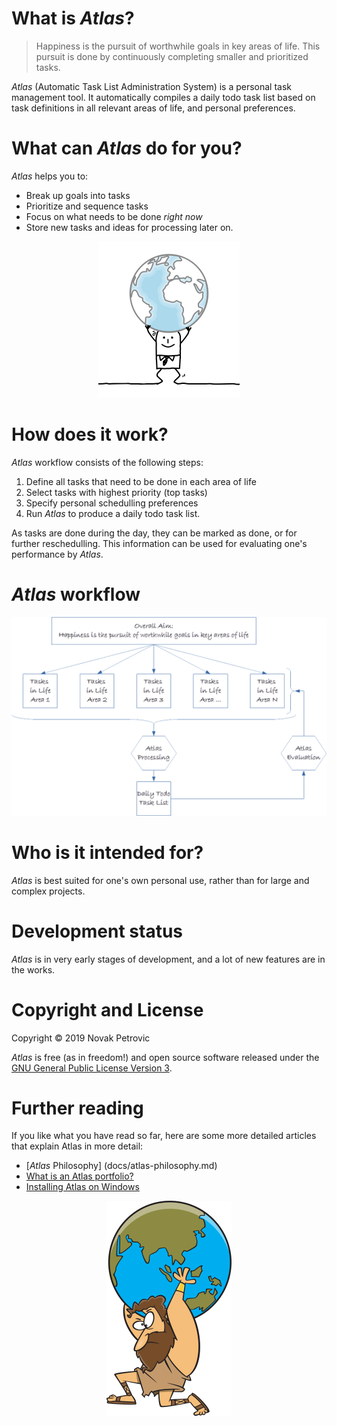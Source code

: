 # What is _Atlas_?

> Happiness is the pursuit of worthwhile goals in key areas of life.
> This pursuit is done by continuously completing smaller and prioritized tasks.

_Atlas_ (Automatic Task List Administration System) is a personal task management tool. It automatically compiles a daily todo task list based on task definitions in all relevant areas of life, and personal preferences.

# What can _Atlas_ do for you?

_Atlas_ helps you to:

* Break up goals into tasks
* Prioritize and sequence tasks
* Focus on what needs to be done _right now_
* Store new tasks and ideas for processing later on.

<p align="center">
<img src="docs/images/1375061_width_x_height_226x250.png">
</p>
 
# How does it work?

_Atlas_ workflow consists of the following steps:

1. Define all tasks that need to be done in each area of life
2. Select tasks with highest priority (top tasks) 
3. Specify personal schedulling preferences
4. Run _Atlas_ to produce a daily todo task list.

As tasks are done during the day, they can be marked as done, or for further reschedulling. This information can be used for evaluating one's performance by _Atlas_.

# _Atlas_ workflow

<p align="center">
<img src="docs/images/flowchart.png">
</p>

# Who is it intended for?

_Atlas_ is best suited for one's own personal use, rather than for large and complex projects.

# Development status

_Atlas_ is in very early stages of development, and a lot of new features are in the works.

# Copyright and License

Copyright © 2019 Novak Petrovic

_Atlas_ is free (as in freedom!) and open source software released under the [GNU General Public License Version 3](LICENSE.md).

# Further reading

If you like what you have read so far, here are some more detailed articles that explain Atlas in more detail:

* [_Atlas_ Philosophy] (docs/atlas-philosophy.md)
* [What is an Atlas portfolio?](docs/what-is-an-atlas-portfolio.md)
* [Installing Atlas on Windows](docs/installing-atlas-on-windows.md)

<p align="center">
<img src="docs/images/1381638_200x344.png">
</p>
